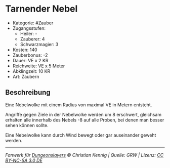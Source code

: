 # Tarnender Nebel

- Kategorie: #Zauber
- Zugangsstufen:
  - Heiler: -
  - Zauberer: 4
  - Schwarzmagier: 3
- Kosten: 140
- Zauberbonus: -2
- Dauer: VE x 2 KR
- Reichweite: VE x 5 Meter
- Abklingzeit: 10 KR
- Art: Zaubern

## Beschreibung

Eine Nebelwolke mit einem Radius von maximal VE in Metern entsteht.

Angriffe gegen Ziele in der Nebelwolke werden um 8 erschwert, gleichsam erhalten alle innerhalb des Nebels -8 auf alle Proben, bei denen man besser sehen können sollte.

Eine Nebelwolke kann durch Wind bewegt oder gar auseinander geweht werden.

---

_Fanwerk für [Dungeonslayers](https://www.dungeonslayers.net/) © Christian Kennig | Quelle: GRW | Lizenz: [CC BY-NC-SA 3.0 DE](https://creativecommons.org/licenses/by-nc-sa/3.0/de/)_
